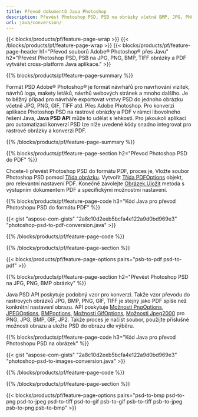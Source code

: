 ```yaml
---
title: Převod dokumentů Java Photoshop
description: Převést Photoshop PSD, PSB na obrázky včetně BMP, JPG, PNG, TIFF a PDF prostřednictvím knihovny Java.
url: java/conversion/
---
```


{{< blocks/products/pf/feature-page-wrap >}}
{{< /blocks/products/pf/feature-page-wrap >}}
{{< blocks/products/pf/feature-page-header h1="Převod souborů Adobe® Photoshop® přes Javu" h2="Převést Photoshop PSD, PSB na JPG, PNG, BMP, TIFF obrázky a PDF vytvářet cross-platform Java aplikace." >}}

{{% blocks/products/pf/feature-page-summary %}}

Formát PSD Adobe® Photoshop® je formát návrhářů pro navrhování vizitek, návrhů loga, makety letáků, návrhů webových stránek a mnoho dalšího. Je to běžný případ pro návrháře exportovat vrstvy PSD do jednoho obrázku včetně JPG, PNG, GIF, TIFF atd. Přes Adobe Photoshop. Pro konverzi aplikace Photoshop PSD na rastrové obrázky a PDF v rámci libovolného řešení Java, **Java PSD API** může to udělat s lehkostí. Pro jakoukoli aplikaci pro automatizaci konverzí PSD lze níže uvedené kódy snadno integrovat pro rastrové obrázky a konverzi PDF.

{{% /blocks/products/pf/feature-page-summary %}}

{{% blocks/products/pf/feature-page-section h2="Převod Photoshop PSD do PDF" %}}

Chcete-li převést Photoshop PSD do formátu PDF, proces je, Vložte soubor Photoshop PSD pomocí [Třída obrázku](https://apireference.aspose.com/psd/java/com.aspose.psd/Image). Vytvořit [Třída PDFOptions](https://apireference.aspose.com/psd/java/com.aspose.psd.imageoptions/PdfOptions) objekt, pro relevantní nastavení PDF. Konečně zavolejte [Obrázek.Uložit](https://apireference.aspose.com/psd/java/com.aspose.psd/Image#save-java.lang.String-com.aspose.psd.ImageOptionsBase-) metoda s výstupním dokumentem PDF a specifickými možnostmi nastavení.

{{% blocks/products/pf/feature-page-code h3="Kód Java pro převod Photoshopu PSD do formátu PDF" %}}

{{< gist "aspose-com-gists" "2a8c10d2eeb5bcfa4e122a9d0bd969e3" "photoshop-psd-to-pdf-conversion.java" >}}

{{% /blocks/products/pf/feature-page-code %}}

{{% /blocks/products/pf/feature-page-section %}}

{{< blocks/products/pf/feature-page-options pairs="psb-to-pdf psd-to-pdf" >}}

{{% blocks/products/pf/feature-page-section h2="Převést Photoshop PSD na JPG, PNG, BMP obrázky" %}}

Java PSD API poskytuje podobný vzor pro konverzi. Takže vzor převodu do rastrových obrázků JPG, BMP, PNG, GIF, TIFF je stejný jako PDF spíše než konkrétní nastavení obrazu. API poskytuje [Možnosti PngOptions](https://apireference.aspose.com/psd/java/com.aspose.psd.imageoptions/PngOptions), [JPEGOptions](https://apireference.aspose.com/psd/java/com.aspose.psd.imageoptions/JpegOptions), [BMPoptions](https://apireference.aspose.com/psd/java/com.aspose.psd.imageoptions/BmpOptions), [Možnosti GifOptions](https://apireference.aspose.com/psd/java/com.aspose.psd.imageoptions/GifOptions), [Možnosti Jpeg2000](https://apireference.aspose.com/psd/java/com.aspose.psd.imageoptions/Jpeg2000Options) pro PNG, JPG, BMP, GIF, JP2. Takže proces je načíst soubor, použijte příslušné možnosti obrazu a uložte PSD do obrazu dle výběru.

{{% blocks/products/pf/feature-page-code h3="Kód Java pro převod Photoshopu PSD na obrázek" %}}

{{< gist "aspose-com-gists" "2a8c10d2eeb5bcfa4e122a9d0bd969e3" "photoshop-psd-to-images-conversion.java" >}}

{{% /blocks/products/pf/feature-page-code %}}

{{% /blocks/products/pf/feature-page-section %}}

{{< blocks/products/pf/feature-page-options pairs="psd-to-bmp psd-to-png psd-to-jpeg psd-to-tiff psd-to-gif psb-to-gif psb-to-tiff psb-to-jpeg psb-to-png psb-to-bmp" >}}


